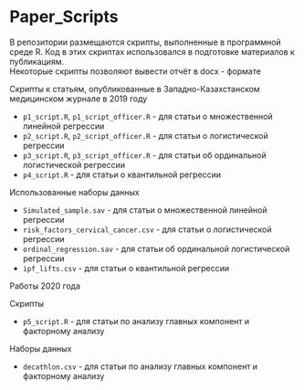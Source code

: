 # Paper_Scripts

В репозитории размещаются скрипты, выполненные в программной среде R. Код в этих скриптах использовался в подготовке материалов к публикациям.     
Некоторые скрипты позволяют вывести отчёт в docx - формате 

Скрипты к статьям, опубликованные в Западно-Казахстанском медицинском журнале в 2019 году  

* `p1_script.R`, `p1_script_officer.R` - для статьи о множественной линейной регрессии
* `p2_script.R`, `p2_script_officer.R` - для статьи о логистической регрессии
* `p3_script.R`, `p3_script_officer.R` - для статьи об ординальной логистической регрессии
* `p4_script.R` - для статьи о квантильной регрессии

Использованные наборы данных

* `Simulated_sample.sav` - для статьи о множественной линейной регрессии
* `risk_factors_cervical_cancer.csv` - для статьи о логистической регрессии
* `ordinal_regression.sav` - для статьи об ординальной логистической регрессии
* `ipf_lifts.csv` - для статьи о квантильной регрессии

Работы 2020 года

Скрипты

* `p5_script.R` - для статьи по анализу главных компонент и факторному анализу

Наборы данных

* `decathlon.csv` - для статьи по анализу главных компонент и факторному анализу

